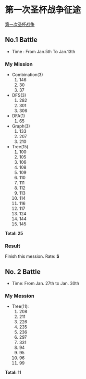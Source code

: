 # 第一次圣杯战争征途

[第一次圣杯战争](http://dimen61.github.io/stay-night/)

## No.1 Battle
* Time : From Jan.5th To Jan.13th

### My Mission
* Combination(3)
    1. 146
    2. 30
    3. 37
* DFS(3)
    1. 282
    2. 301
    3. 306
* DFA(1)
    1. 65
* Graph(3)
    1. 133
    2. 207
    3. 210
* Tree(15)
    1. 100
    2. 105
    3. 106
    4. 108
    5. 109
    6. 110
    7. 111
    8. 112
    9. 113
    10. 114
    11. 116
    12. 117
    13. 124
    14. 144
    15. 145

**Total: 25**

### Result

Finish this mession.
Rate: **S**

## No. 2 Battle

* Time: From Jan. 27th to Jan. 30th

### My Mession

* Tree(11):
  1. 208
  2. 211
  3. 226
  4. 235
  5. 236
  6. 297
  7. 331
  8. 94
  9. 95
  10. 96
  11. 99

**Total: 11**
